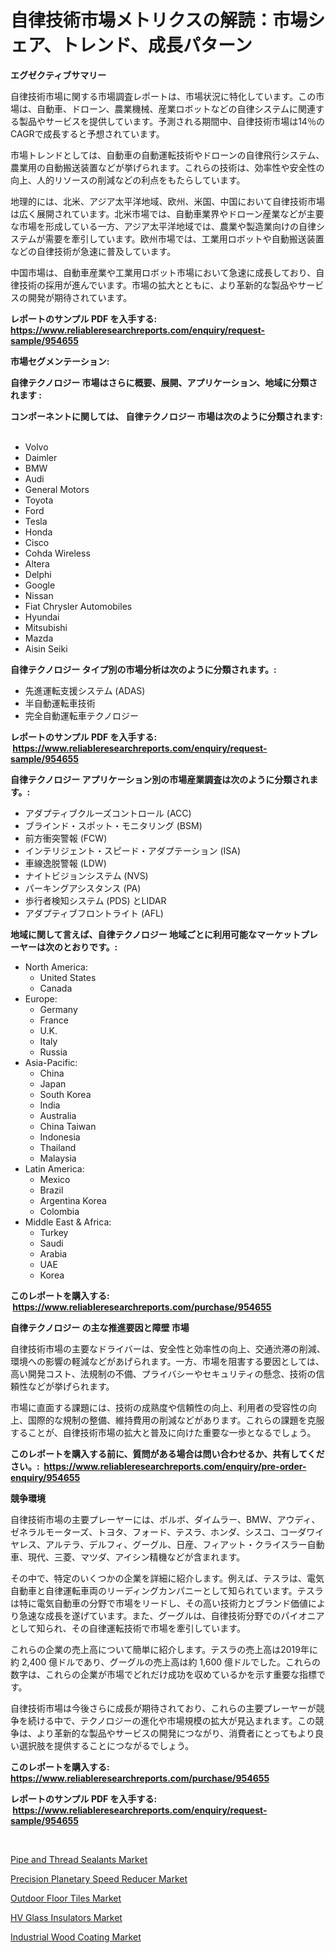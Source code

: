 <p><h1>自律技術市場メトリクスの解読：市場シェア、トレンド、成長パターン</h1></p><p><strong>エグゼクティブサマリー</strong></p>
<p><p>自律技術市場に関する市場調査レポートは、市場状況に特化しています。この市場は、自動車、ドローン、農業機械、産業ロボットなどの自律システムに関連する製品やサービスを提供しています。予測される期間中、自律技術市場は14％のCAGRで成長すると予想されています。</p><p>市場トレンドとしては、自動車の自動運転技術やドローンの自律飛行システム、農業用の自動搬送装置などが挙げられます。これらの技術は、効率性や安全性の向上、人的リソースの削減などの利点をもたらしています。</p><p>地理的には、北米、アジア太平洋地域、欧州、米国、中国において自律技術市場は広く展開されています。北米市場では、自動車業界やドローン産業などが主要な市場を形成している一方、アジア太平洋地域では、農業や製造業向けの自律システムが需要を牽引しています。欧州市場では、工業用ロボットや自動搬送装置などの自律技術が急速に普及しています。</p><p>中国市場は、自動車産業や工業用ロボット市場において急速に成長しており、自律技術の採用が進んでいます。市場の拡大とともに、より革新的な製品やサービスの開発が期待されています。</p></p>
<p><strong>レポートのサンプル PDF を入手する: <a href="https://www.reliableresearchreports.com/enquiry/request-sample/954655">https://www.reliableresearchreports.com/enquiry/request-sample/954655</a></strong></p>
<p><strong>市場セグメンテーション:</strong></p>
<p><strong> 自律テクノロジー 市場はさらに概要、展開、アプリケーション、地域に分類されます :</strong></p>
<p><strong>コンポーネントに関しては、 自律テクノロジー 市場は次のように分類されます: &nbsp;</strong></p>
<p><ul><li>Volvo</li><li>Daimler</li><li>BMW</li><li>Audi</li><li>General Motors</li><li>Toyota</li><li>Ford</li><li>Tesla</li><li>Honda</li><li>Cisco</li><li>Cohda Wireless</li><li>Altera</li><li>Delphi</li><li>Google</li><li>Nissan</li><li>Fiat Chrysler Automobiles</li><li>Hyundai</li><li>Mitsubishi</li><li>Mazda</li><li>Aisin Seiki</li></ul></p>
<p><strong> 自律テクノロジー タイプ別の市場分析は次のように分類されます。:</strong></p>
<p><ul><li>先進運転支援システム (ADAS)</li><li>半自動運転車技術</li><li>完全自動運転車テクノロジー</li></ul></p>
<p><strong>レポートのサンプル PDF を入手する: &nbsp;<a href="https://www.reliableresearchreports.com/enquiry/request-sample/954655">https://www.reliableresearchreports.com/enquiry/request-sample/954655</a></strong></p>
<p><strong> 自律テクノロジー アプリケーション別の市場産業調査は次のように分類されます。:</strong></p>
<p><ul><li>アダプティブクルーズコントロール (ACC)</li><li>ブラインド・スポット・モニタリング (BSM)</li><li>前方衝突警報 (FCW)</li><li>インテリジェント・スピード・アダプテーション (ISA)</li><li>車線逸脱警報 (LDW)</li><li>ナイトビジョンシステム (NVS)</li><li>パーキングアシスタンス (PA)</li><li>歩行者検知システム (PDS) とLIDAR</li><li>アダプティブフロントライト (AFL)</li></ul></p>
<p><strong>地域に関して言えば、自律テクノロジー 地域ごとに利用可能なマーケットプレーヤーは次のとおりです。:</strong></p>
<p><ul>
    <li>
        North America:
        <ul>
            <li>United States</li>
            <li>Canada</li>
        </ul>
    </li>
    <li>
        Europe:
        <ul>
            <li>Germany</li>
            <li>France</li>
            <li>U.K.</li>
            <li>Italy</li>
            <li>Russia</li>
        </ul>
    </li>
    <li>
        Asia-Pacific:
        <ul>
            <li>China</li>
            <li>Japan</li>
            <li>South Korea</li>
            <li>India</li>
            <li>Australia</li>
            <li>China Taiwan</li>
            <li>Indonesia</li>
            <li>Thailand</li>
            <li>Malaysia</li>
        </ul>
    </li>
    <li>
        Latin America:
        <ul>
            <li>Mexico</li>
            <li>Brazil</li>
            <li>Argentina Korea</li>
            <li>Colombia</li>
        </ul>
    </li>
    <li>
        Middle East & Africa:
        <ul>
            <li>Turkey</li>
            <li>Saudi</li>
            <li>Arabia</li>
            <li>UAE</li>
            <li>Korea</li>
        </ul>
    </li>
    </ul></p>
<p><strong>このレポートを購入する: &nbsp;<a href="https://www.reliableresearchreports.com/purchase/954655">https://www.reliableresearchreports.com/purchase/954655</a></strong></p>
<p><strong>自律テクノロジー の主な推進要因と障壁 市場</strong></p>
<p><p>自律技術市場の主要なドライバーは、安全性と効率性の向上、交通渋滞の削減、環境への影響の軽減などがあげられます。一方、市場を阻害する要因としては、高い開発コスト、法規制の不備、プライバシーやセキュリティの懸念、技術の信頼性などが挙げられます。</p><p>市場に直面する課題には、技術の成熟度や信頼性の向上、利用者の受容性の向上、国際的な規制の整備、維持費用の削減などがあります。これらの課題を克服することが、自律技術市場の拡大と普及に向けた重要な一歩となるでしょう。</p></p>
<p><strong>このレポートを購入する前に、質問がある場合は問い合わせるか、共有してください。:&nbsp; <a href="https://www.reliableresearchreports.com/enquiry/pre-order-enquiry/954655">https://www.reliableresearchreports.com/enquiry/pre-order-enquiry/954655</a></strong></p>
<p><strong>競争環境</strong></p>
<p><p>自律技術市場の主要プレーヤーには、ボルボ、ダイムラー、BMW、アウディ、ゼネラルモーターズ、トヨタ、フォード、テスラ、ホンダ、シスコ、コーダワイヤレス、アルテラ、デルフィ、グーグル、日産、フィアット・クライスラー自動車、現代、三菱、マツダ、アイシン精機などが含まれます。</p><p>その中で、特定のいくつかの企業を詳細に紹介します。例えば、テスラは、電気自動車と自律運転車両のリーディングカンパニーとして知られています。テスラは特に電気自動車の分野で市場をリードし、その高い技術力とブランド価値により急速な成長を遂げています。また、グーグルは、自律技術分野でのパイオニアとして知られ、その自律運転技術で市場を牽引しています。</p><p>これらの企業の売上高について簡単に紹介します。テスラの売上高は2019年に約 2,400 億ドルであり、グーグルの売上高は約 1,600 億ドルでした。これらの数字は、これらの企業が市場でどれだけ成功を収めているかを示す重要な指標です。</p><p>自律技術市場は今後さらに成長が期待されており、これらの主要プレーヤーが競争を続ける中で、テクノロジーの進化や市場規模の拡大が見込まれます。この競争は、より革新的な製品やサービスの開発につながり、消費者にとってもより良い選択肢を提供することにつながるでしょう。</p></p>
<p><strong>このレポートを購入する: &nbsp; <a href="https://www.reliableresearchreports.com/purchase/954655">https://www.reliableresearchreports.com/purchase/954655</a></strong></p>
<p><strong>レポートのサンプル PDF を入手する: &nbsp;<a href="https://www.reliableresearchreports.com/enquiry/request-sample/954655">https://www.reliableresearchreports.com/enquiry/request-sample/954655</a></strong><strong></strong></p>
<p>&nbsp;</p>
<p><p><a href="https://github.com/markusgodoy/Market-Research-Report-List-2/blob/main/pipe-and-thread-sealants-market.md">Pipe and Thread Sealants Market</a></p><p><a href="https://ivy-potential-64b.notion.site/Precision-Planetary-Speed-Reducer-Market-Size-Growing-and-Forecasted-for-period-from-2024-2031-and-b895cb1a2b664b24aa80748d7a7c7362">Precision Planetary Speed Reducer Market</a></p><p><a href="https://view.publitas.com/reportprime-1/outdoor-floor-tiles-market-size-market-share-and-global-market-analysis-report-2024-2031/">Outdoor Floor Tiles Market</a></p><p><a href="https://github.com/luckyshygirl/Market-Research-Report-List-3/blob/main/hv-glass-insulators-market.md">HV Glass Insulators Market</a></p><p><a href="https://view.publitas.com/reportprime-1/industrial-wood-coating-market-research-report-provides-critical-insights-that-can-help-shape-business-development-and-investment-strategies/">Industrial Wood Coating Market</a></p></p>